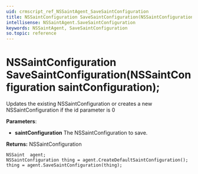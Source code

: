 ```yaml
---
uid: crmscript_ref_NSSaintAgent_SaveSaintConfiguration
title: NSSaintConfiguration SaveSaintConfiguration(NSSaintConfiguration saintConfiguration);
intellisense: NSSaintAgent.SaveSaintConfiguration
keywords: NSSaintAgent, SaveSaintConfiguration
so.topic: reference
---
```


# NSSaintConfiguration SaveSaintConfiguration(NSSaintConfiguration saintConfiguration);

Updates the existing NSSaintConfiguration or creates a new NSSaintConfiguration if the id parameter is 0

**Parameters**:
 - **saintConfiguration** The NSSaintConfiguration to save.

**Returns:** NSSaintConfiguration

```crmscript
NSSaint  agent;
NSSaintConfiguration thing = agent.CreateDefaultSaintConfiguration();
thing = agent.SaveSaintConfiguration(thing);
```

